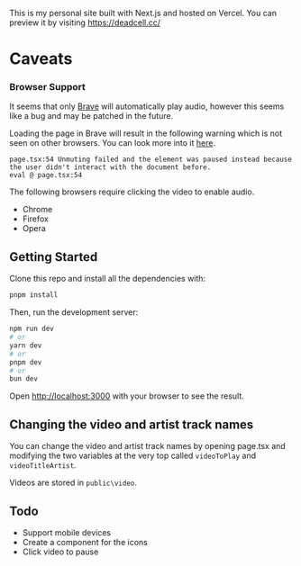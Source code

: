 This is my personal site built with Next.js and hosted on Vercel. You can preview it by visiting https://deadcell.cc/

# Caveats

### Browser Support
It seems that only [Brave](https://brave.com/) will automatically play audio, however this seems like a bug and may be patched in the future.

Loading the page in Brave will result in the following warning which is not seen on other browsers. You can look more into it [here](https://github.com/EternityX/deadcell.cc/blob/main/src/app/page.tsx#L50-L52).

```
page.tsx:54 Unmuting failed and the element was paused instead because the user didn't interact with the document before.
eval @ page.tsx:54
```

The following browsers require clicking the video to enable audio.
- Chrome
- Firefox
- Opera

## Getting Started

Clone this repo and install all the dependencies with:

```bash
pnpm install
```

Then, run the development server:

```bash
npm run dev
# or
yarn dev
# or
pnpm dev
# or
bun dev
```

Open [http://localhost:3000](http://localhost:3000) with your browser to see the result.



## Changing the video and artist track names

You can change the video and artist track names by opening page.tsx and modifying the two variables at the very top called `videoToPlay` and `videoTitleArtist`.

Videos are stored in `public\video`.

## Todo

- Support mobile devices
- Create a component for the icons
- Click video to pause
